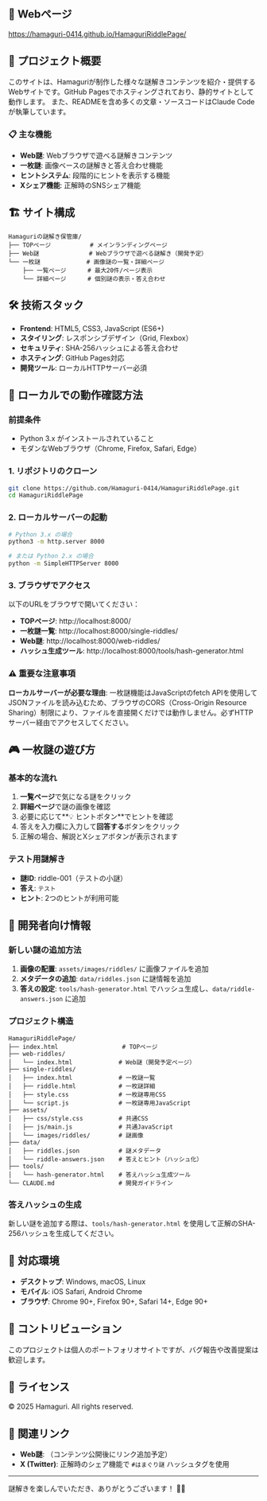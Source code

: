 ## 📄 Webページ

https://hamaguri-0414.github.io/HamaguriRiddlePage/

## 🎯 プロジェクト概要

このサイトは、Hamaguriが制作した様々な謎解きコンテンツを紹介・提供するWebサイトです。GitHub Pagesでホスティングされており、静的サイトとして動作します。
また、READMEを含め多くの文章・ソースコードはClaude Codeが執筆しています。

### 📋 主な機能

- **Web謎**: Webブラウザで遊べる謎解きコンテンツ
- **一枚謎**: 画像ベースの謎解きと答え合わせ機能
- **ヒントシステム**: 段階的にヒントを表示する機能
- **Xシェア機能**: 正解時のSNSシェア機能

## 🏗️ サイト構成

```
Hamaguriの謎解き保管庫/
├── TOPページ           # メインランディングページ
├── Web謎              # Webブラウザで遊べる謎解き（開発予定）
└── 一枚謎             # 画像謎の一覧・詳細ページ
    ├── 一覧ページ      # 最大20件/ページ表示
    └── 詳細ページ      # 個別謎の表示・答え合わせ
```

## 🛠️ 技術スタック

- **Frontend**: HTML5, CSS3, JavaScript (ES6+)
- **スタイリング**: レスポンシブデザイン（Grid, Flexbox）
- **セキュリティ**: SHA-256ハッシュによる答え合わせ
- **ホスティング**: GitHub Pages対応
- **開発ツール**: ローカルHTTPサーバー必須

## 🚀 ローカルでの動作確認方法

### 前提条件

- Python 3.x がインストールされていること
- モダンなWebブラウザ（Chrome, Firefox, Safari, Edge）

### 1. リポジトリのクローン

```bash
git clone https://github.com/Hamaguri-0414/HamaguriRiddlePage.git
cd HamaguriRiddlePage
```

### 2. ローカルサーバーの起動

```bash
# Python 3.x の場合
python3 -m http.server 8000

# または Python 2.x の場合
python -m SimpleHTTPServer 8000
```

### 3. ブラウザでアクセス

以下のURLをブラウザで開いてください：

- **TOPページ**: http://localhost:8000/
- **一枚謎一覧**: http://localhost:8000/single-riddles/
- **Web謎**: http://localhost:8000/web-riddles/
- **ハッシュ生成ツール**: http://localhost:8000/tools/hash-generator.html

### ⚠️ 重要な注意事項

**ローカルサーバーが必要な理由**: 
一枚謎機能はJavaScriptのfetch APIを使用してJSONファイルを読み込むため、ブラウザのCORS（Cross-Origin Resource Sharing）制限により、ファイルを直接開くだけでは動作しません。必ずHTTPサーバー経由でアクセスしてください。

## 🎮 一枚謎の遊び方

### 基本的な流れ

1. **一覧ページ**で気になる謎をクリック
2. **詳細ページ**で謎の画像を確認
3. 必要に応じて**💡 ヒントボタン**でヒントを確認
4. 答えを入力欄に入力して**回答する**ボタンをクリック
5. 正解の場合、解説とXシェアボタンが表示されます

### テスト用謎解き

- **謎ID**: riddle-001（テストの小謎）
- **答え**: `テスト`
- **ヒント**: 2つのヒントが利用可能

## 🔧 開発者向け情報

### 新しい謎の追加方法

1. **画像の配置**: `assets/images/riddles/` に画像ファイルを追加
2. **メタデータの追加**: `data/riddles.json` に謎情報を追加
3. **答えの設定**: `tools/hash-generator.html` でハッシュ生成し、`data/riddle-answers.json` に追加

### プロジェクト構造

```
HamaguriRiddlePage/
├── index.html                  # TOPページ
├── web-riddles/
│   └── index.html             # Web謎（開発予定ページ）
├── single-riddles/
│   ├── index.html             # 一枚謎一覧
│   ├── riddle.html            # 一枚謎詳細
│   ├── style.css              # 一枚謎専用CSS
│   └── script.js              # 一枚謎専用JavaScript
├── assets/
│   ├── css/style.css          # 共通CSS
│   ├── js/main.js             # 共通JavaScript
│   └── images/riddles/        # 謎画像
├── data/
│   ├── riddles.json           # 謎メタデータ
│   └── riddle-answers.json    # 答えとヒント（ハッシュ化）
├── tools/
│   └── hash-generator.html    # 答えハッシュ生成ツール
└── CLAUDE.md                  # 開発ガイドライン
```

### 答えハッシュの生成

新しい謎を追加する際は、`tools/hash-generator.html` を使用して正解のSHA-256ハッシュを生成してください。

## 📱 対応環境

- **デスクトップ**: Windows, macOS, Linux
- **モバイル**: iOS Safari, Android Chrome
- **ブラウザ**: Chrome 90+, Firefox 90+, Safari 14+, Edge 90+

## 🤝 コントリビューション

このプロジェクトは個人のポートフォリオサイトですが、バグ報告や改善提案は歓迎します。

## 📄 ライセンス

© 2025 Hamaguri. All rights reserved.

## 🔗 関連リンク

- **Web謎**: （コンテンツ公開後にリンク追加予定）
- **X (Twitter)**: 正解時のシェア機能で `#はまぐり謎` ハッシュタグを使用

---

謎解きを楽しんでいただき、ありがとうございます！ 🧩✨
